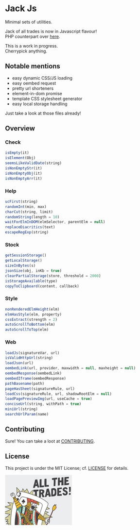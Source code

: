 # Jack Js

Minimal sets of utilities.

Jack of all trades is now in Javascript flavour!  
PHP counterpart over [here](https://github.com/I-is-as-I-does/Jack).

This is a work in progress.  
Cherrypick anything.

## Notable mentions 

- easy dynamic CSS/JS loading
- easy oembed request
- pretty url shorteners
- element-in-dom promise
- template CSS stylesheet generator
- easy local storage handling

Just take a look at those files already!

## Overview

### Check

```js
isEmpty(it)
isElement(Obj)
seemsLikeValidDate(string)
isNonEmptyStr(it)
isNonEmptyObj(it)
isNonEmptyArr(it)
```

### Help

```js
ucFirst(string)
randomInt(min, max)
charCut(string, limit)
randomString(length = 10)
waitForElmInDOM(elmSelector, parentElm = null)
replaceDiacritics(text)
escapeRegExp(string)
```

### Stock

```js
getSessionStorage()
getLocalStorage()
sizeInBytes(s)
jsonSize(obj, inKb = true)
clearPartialStorage(store, threshold = 2000)
isStorageAvailable(type)
copyToClipboard(content, callback)
```

### Style

```js
nonRenderedElmHeight(elm)
elmHasStyle(elm, property)
cssExtract(strength = 2)
autoScrollToBottom(elm)
autoScrollToTop(elm)
```

### Web

```js
loadJs(signatureVar, url)
isValidHttpUrl(string)
loadJson(url)
oembedLink(url, provider, maxwidth = null, maxheight = null)
oembedResponse(oembedLink)
oembedIframe(oembedResponse)
pathBasename(path)
pageHasSheet(signatureRule, url)
loadCss(signatureRule, url, shadowRootElm = null)
loadPagePreviewImg(url, useCache = true)
conciseUrl(string, withPath = true)
miniUrl(string)
searchUrlParam(name)
```


## Contributing

Sure! You can take a loot at [CONTRIBUTING](CONTRIBUTING.md).

## License

This project is under the MIT License; cf. [LICENSE](LICENSE) for details.

![All The Trades!](https://github.com/I-is-as-I-does/Jack/raw/main/Jack-of-all-Trades-Lynn-Fisher_Hyperbole-and-a-half.jpg)
